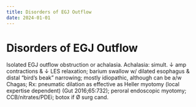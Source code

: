 ```yaml
---
title: Disorders of EGJ Outflow
date: 2024-01-01
---
```

# Disorders of EGJ Outflow

Isolated EGJ outflow obstruction or achalasia.
Achalasia: simult. ↓ amp contractions & ↓ LES relaxation;
barium swallow w/ dilated esophagus & distal “bird’s beak” narrowing;
mostly idiopathic, although can be a/w Chagas;
Rx: pneumatic dilation as effective as Heller myotomy (local expertise dependent) (Gut 2016;65:732);
peroral endoscopic myotomy;
CCB/nitrates/PDEi;
botox if Ø surg cand.
